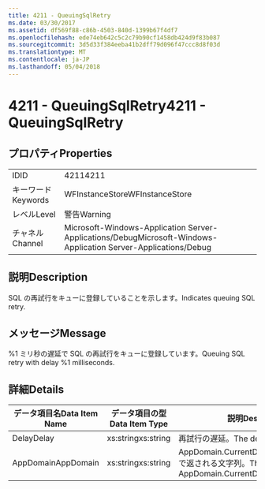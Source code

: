 ```yaml
---
title: 4211 - QueuingSqlRetry
ms.date: 03/30/2017
ms.assetid: df569f88-c86b-4503-840d-1399b67f4df7
ms.openlocfilehash: ede74eb642c5c2c79b90cf1458db424d9f83b087
ms.sourcegitcommit: 3d5d33f384eeba41b2dff79d096f47ccc8d8f03d
ms.translationtype: MT
ms.contentlocale: ja-JP
ms.lasthandoff: 05/04/2018
---
```

# <a name="4211---queuingsqlretry"></a><span data-ttu-id="e6db2-102">4211 - QueuingSqlRetry</span><span class="sxs-lookup"><span data-stu-id="e6db2-102">4211 - QueuingSqlRetry</span></span>
## <a name="properties"></a><span data-ttu-id="e6db2-103">プロパティ</span><span class="sxs-lookup"><span data-stu-id="e6db2-103">Properties</span></span>  
  
|||  
|-|-|  
|<span data-ttu-id="e6db2-104">ID</span><span class="sxs-lookup"><span data-stu-id="e6db2-104">ID</span></span>|<span data-ttu-id="e6db2-105">4211</span><span class="sxs-lookup"><span data-stu-id="e6db2-105">4211</span></span>|  
|<span data-ttu-id="e6db2-106">キーワード</span><span class="sxs-lookup"><span data-stu-id="e6db2-106">Keywords</span></span>|<span data-ttu-id="e6db2-107">WFInstanceStore</span><span class="sxs-lookup"><span data-stu-id="e6db2-107">WFInstanceStore</span></span>|  
|<span data-ttu-id="e6db2-108">レベル</span><span class="sxs-lookup"><span data-stu-id="e6db2-108">Level</span></span>|<span data-ttu-id="e6db2-109">警告</span><span class="sxs-lookup"><span data-stu-id="e6db2-109">Warning</span></span>|  
|<span data-ttu-id="e6db2-110">チャネル</span><span class="sxs-lookup"><span data-stu-id="e6db2-110">Channel</span></span>|<span data-ttu-id="e6db2-111">Microsoft-Windows-Application Server-Applications/Debug</span><span class="sxs-lookup"><span data-stu-id="e6db2-111">Microsoft-Windows-Application Server-Applications/Debug</span></span>|  
  
## <a name="description"></a><span data-ttu-id="e6db2-112">説明</span><span class="sxs-lookup"><span data-stu-id="e6db2-112">Description</span></span>  
 <span data-ttu-id="e6db2-113">SQL の再試行をキューに登録していることを示します。</span><span class="sxs-lookup"><span data-stu-id="e6db2-113">Indicates queuing SQL retry.</span></span>  
  
## <a name="message"></a><span data-ttu-id="e6db2-114">メッセージ</span><span class="sxs-lookup"><span data-stu-id="e6db2-114">Message</span></span>  
 <span data-ttu-id="e6db2-115">%1 ミリ秒の遅延で SQL の再試行をキューに登録しています。</span><span class="sxs-lookup"><span data-stu-id="e6db2-115">Queuing SQL retry with delay %1 milliseconds.</span></span>  
  
## <a name="details"></a><span data-ttu-id="e6db2-116">詳細</span><span class="sxs-lookup"><span data-stu-id="e6db2-116">Details</span></span>  
  
|<span data-ttu-id="e6db2-117">データ項目名</span><span class="sxs-lookup"><span data-stu-id="e6db2-117">Data Item Name</span></span>|<span data-ttu-id="e6db2-118">データ項目の型</span><span class="sxs-lookup"><span data-stu-id="e6db2-118">Data Item Type</span></span>|<span data-ttu-id="e6db2-119">説明</span><span class="sxs-lookup"><span data-stu-id="e6db2-119">Description</span></span>|  
|--------------------|--------------------|-----------------|  
|<span data-ttu-id="e6db2-120">Delay</span><span class="sxs-lookup"><span data-stu-id="e6db2-120">Delay</span></span>|<span data-ttu-id="e6db2-121">xs:string</span><span class="sxs-lookup"><span data-stu-id="e6db2-121">xs:string</span></span>|<span data-ttu-id="e6db2-122">再試行の遅延。</span><span class="sxs-lookup"><span data-stu-id="e6db2-122">The delay between retries.</span></span>|  
|<span data-ttu-id="e6db2-123">AppDomain</span><span class="sxs-lookup"><span data-stu-id="e6db2-123">AppDomain</span></span>|<span data-ttu-id="e6db2-124">xs:string</span><span class="sxs-lookup"><span data-stu-id="e6db2-124">xs:string</span></span>|<span data-ttu-id="e6db2-125">AppDomain.CurrentDomain.FriendlyName で返される文字列。</span><span class="sxs-lookup"><span data-stu-id="e6db2-125">The string returned by AppDomain.CurrentDomain.FriendlyName.</span></span>|
